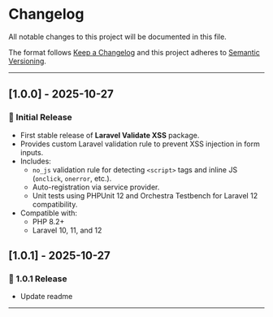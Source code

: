 # Changelog

All notable changes to this project will be documented in this file.

The format follows [Keep a Changelog](https://keepachangelog.com/en/1.1.0/)
and this project adheres to [Semantic Versioning](https://semver.org/spec/v2.0.0.html).

---

## [1.0.0] - 2025-10-27
### 🎉 Initial Release
- First stable release of **Laravel Validate XSS** package.
- Provides custom Laravel validation rule to prevent XSS injection in form inputs.
- Includes:
  - `no_js` validation rule for detecting `<script>` tags and inline JS (`onclick`, `onerror`, etc.).
  - Auto-registration via service provider.
  - Unit tests using PHPUnit 12 and Orchestra Testbench for Laravel 12 compatibility.
- Compatible with:
  - PHP 8.2+
  - Laravel 10, 11, and 12

## [1.0.1] - 2025-10-27
### 🎉 1.0.1 Release
- Update readme

---
